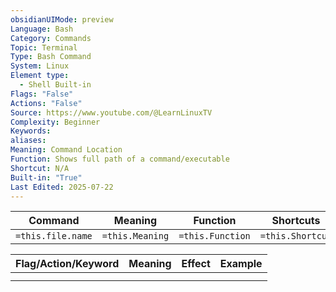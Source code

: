 ```yaml
---
obsidianUIMode: preview
Language: Bash
Category: Commands
Topic: Terminal
Type: Bash Command
System: Linux
Element type:
  - Shell Built-in
Flags: "False"
Actions: "False"
Source: https://www.youtube.com/@LearnLinuxTV
Complexity: Beginner
Keywords: 
aliases: 
Meaning: Command Location
Function: Shows full path of a command/executable
Shortcut: N/A
Built-in: "True"
Last Edited: 2025-07-22
---
```


| Command           | Meaning         | Function         | Shortcuts        |
| ----------------- | --------------- | ---------------- | ---------------- |
| `=this.file.name` | `=this.Meaning` | `=this.Function` | `=this.Shortcut` |

| Flag/Action/Keyword | Meaning | Effect | Example |
| ------------------- | ------- | ------ | ------- |
|                     |         |        |         |
|                     |         |        |         |
